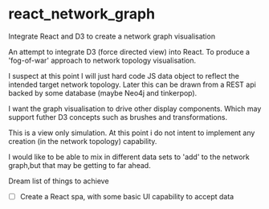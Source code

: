 # react_network_graph
Integrate React and D3 to create a network graph visualisation


An attempt to integrate D3 (force directed view) into React. To produce a 'fog-of-war' approach to network topology visualisation.


I suspect at this point I will just hard code JS data object to reflect the intended target network topology. Later this can be drawn from a REST api backed by some database (maybe Neo4j and tinkerpop). 

I want the graph visualisation to drive other display components. Which may support futher D3 concepts such as brushes and transformations.

This is a view only simulation. At this point i do not intent to implement any creation (in the network topology) capability.


I would like to be able to mix in different data sets to 'add' to the network graph,but that may be getting to far ahead. 

Dream list of things to achieve
* [ ] Create a React spa, with some basic UI capability to accept data 